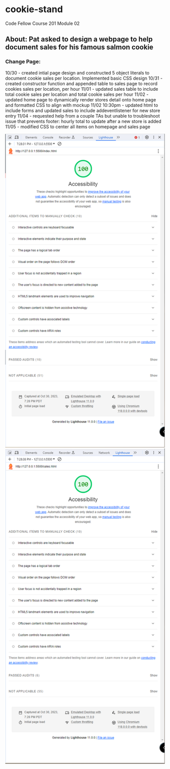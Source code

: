 # cookie-stand

Code Fellow Course 201 Module 02

## About: Pat asked to design a webpage to help document sales for his famous salmon cookie

### Change Page:
10/30 - created intial page design and constructed 5 object literals to document cookie sales per location. Implemented basic CSS design
10/31 - created constructor function and appended table to sales page to record cookies sales per location, per hour
11/01 - updated sales table to include total cookie sales per location and total cookie sales per hour
11/02 - updated home page to dynamically render stores detail onto home page and formatted CSS to align with mockup
11/02 10:30pm - updated html to include forms and updated sales to include addeventlistener for new store entry
11/04 - requested help from a couple TAs but unable to troubleshoot issue that prevents footer: hourly total to update after a new store is added
11/05 - modified CSS to center all items on homepage and sales page

![Lighthouse Home Page](img/Lighthouse%20-%20Home%20page.PNG)
![Lighthouse Sales Page](img/Lighthouse%20-%20Sales%20page.PNG)
